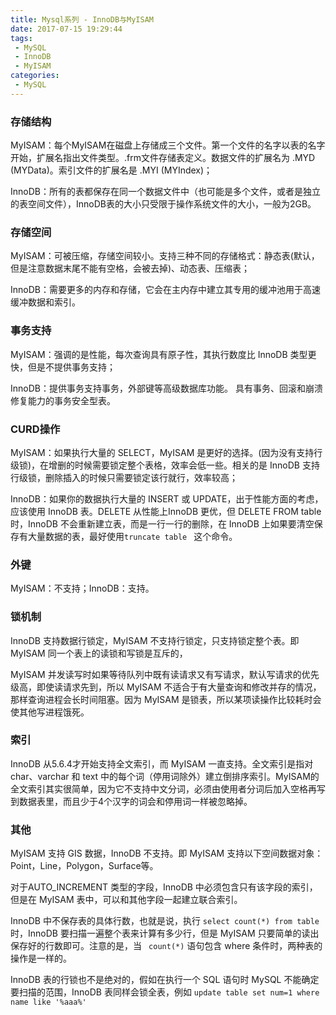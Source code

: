 ```yaml
---
title: Mysql系列 - InnoDB与MyISAM
date: 2017-07-15 19:29:44
tags:
 - MySQL
 - InnoDB
 - MyISAM
categories:
 - MySQL
---
```


### 存储结构

MyISAM：每个MyISAM在磁盘上存储成三个文件。第一个文件的名字以表的名字开始，扩展名指出文件类型。.frm文件存储表定义。数据文件的扩展名为 .MYD  (MYData)。索引文件的扩展名是 .MYI  (MYIndex)；

InnoDB：所有的表都保存在同一个数据文件中（也可能是多个文件，或者是独立的表空间文件），InnoDB表的大小只受限于操作系统文件的大小，一般为2GB。

### 存储空间

MyISAM：可被压缩，存储空间较小。支持三种不同的存储格式：静态表(默认，但是注意数据末尾不能有空格，会被去掉)、动态表、压缩表；

InnoDB：需要更多的内存和存储，它会在主内存中建立其专用的缓冲池用于高速缓冲数据和索引。

### 事务支持

MyISAM：强调的是性能，每次查询具有原子性，其执行数度比 InnoDB 类型更快，但是不提供事务支持；

InnoDB：提供事务支持事务，外部键等高级数据库功能。 具有事务、回滚和崩溃修复能力的事务安全型表。

### CURD操作

MyISAM：如果执行大量的 SELECT，MyISAM 是更好的选择。(因为没有支持行级锁)，在增删的时候需要锁定整个表格，效率会低一些。相关的是 InnoDB 支持行级锁，删除插入的时候只需要锁定该行就行，效率较高；

InnoDB：如果你的数据执行大量的 INSERT 或 UPDATE，出于性能方面的考虑，应该使用 InnoDB 表。DELETE 从性能上InnoDB 更优，但 DELETE FROM table 时，InnoDB 不会重新建立表，而是一行一行的删除，在 InnoDB 上如果要清空保存有大量数据的表，最好使用`truncate table ` 这个命令。

### 外键

MyISAM：不支持；InnoDB：支持。

### 锁机制

InnoDB 支持数据行锁定，MyISAM 不支持行锁定，只支持锁定整个表。即 MyISAM 同一个表上的读锁和写锁是互斥的，

MyISAM 并发读写时如果等待队列中既有读请求又有写请求，默认写请求的优先级高，即使读请求先到，所以 MyISAM 不适合于有大量查询和修改并存的情况，那样查询进程会长时间阻塞。因为 MyISAM 是锁表，所以某项读操作比较耗时会使其他写进程饿死。

### 索引

InnoDB 从5.6.4才开始支持全文索引，而 MyISAM 一直支持。全文索引是指对 char、varchar 和 text 中的每个词（停用词除外）建立倒排序索引。MyISAM的全文索引其实很简单，因为它不支持中文分词，必须由使用者分词后加入空格再写到数据表里，而且少于4个汉字的词会和停用词一样被忽略掉。

### 其他

MyISAM 支持 GIS 数据，InnoDB 不支持。即 MyISAM 支持以下空间数据对象：Point，Line，Polygon，Surface等。

对于AUTO_INCREMENT 类型的字段，InnoDB 中必须包含只有该字段的索引，但是在 MyISAM 表中，可以和其他字段一起建立联合索引。

InnoDB 中不保存表的具体行数，也就是说，执行 `select count(*) from table` 时，InnoDB 要扫描一遍整个表来计算有多少行，但是 MyISAM 只要简单的读出保存好的行数即可。注意的是，当 ` count(*)` 语句包含 where 条件时，两种表的操作是一样的。

InnoDB 表的行锁也不是绝对的，假如在执行一个 SQL 语句时 MySQL 不能确定要扫描的范围，InnoDB 表同样会锁全表，例如 `update table set num=1 where name like '%aaa%' ` 

